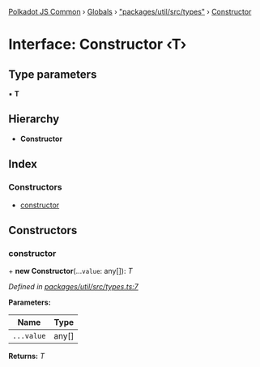 [Polkadot JS Common](../README.md) › [Globals](../globals.md) › ["packages/util/src/types"](../modules/_packages_util_src_types_.md) › [Constructor](_packages_util_src_types_.constructor.md)

# Interface: Constructor ‹**T**›

## Type parameters

▪ **T**

## Hierarchy

* **Constructor**

## Index

### Constructors

* [constructor](_packages_util_src_types_.constructor.md#constructor)

## Constructors

###  constructor

\+ **new Constructor**(...`value`: any[]): *T*

*Defined in [packages/util/src/types.ts:7](https://github.com/polkadot-js/common/blob/5c886b0f/packages/util/src/types.ts#L7)*

**Parameters:**

Name | Type |
------ | ------ |
`...value` | any[] |

**Returns:** *T*
